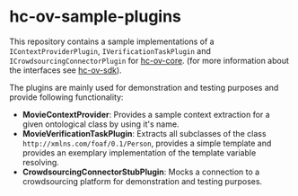 # hc-ov-sample-plugins

This repository contains a sample implementations of a `IContextProviderPlugin`, `IVerificationTaskPlugin` and `ICrowdsourcingConnectorPlugin`
for [hc-ov-core](https://github.com/k-klemens/hc-ov-core). (for more
information about the interfaces see [hc-ov-sdk](https://github.com/k-klemens/hc-ov-sdk)).

The plugins are mainly used for demonstration and testing purposes and provide following functionality:

* **MovieContextProvider**: Provides a sample context extraction for a given ontological class by using it's name.
* **MovieVerificationTaskPlugin**: Extracts all subclasses of the class `http://xmlns.com/foaf/0.1/Person`, provides a simple template and provides an exemplary
  implementation of the template variable resolving.
* **CrowdsourcingConnectorStubPlugin**: Mocks a connection to a crowdsourcing platform for demonstration and testing purposes.

